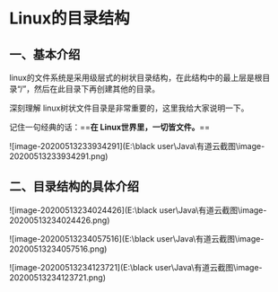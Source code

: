 # Linux的目录结构

 

## 一、基本介绍

linux的文件系统是采用级层式的树状目录结构，在此结构中的最上层是根目录“/”，然后在此目录下再创建其他的目录。

深刻理解 linux树状文件目录是非常重要的，这里我给大家说明一下。

记住一句经典的话：==**在 Linux世界里，一切皆文件。**==

![image-20200513233934291](E:\black user\Java\有道云截图\image-20200513233934291.png)



## 二、目录结构的具体介绍

![image-20200513234024426](E:\black user\Java\有道云截图\image-20200513234024426.png)

![image-20200513234057516](E:\black user\Java\有道云截图\image-20200513234057516.png)

![image-20200513234123721](E:\black user\Java\有道云截图\image-20200513234123721.png)